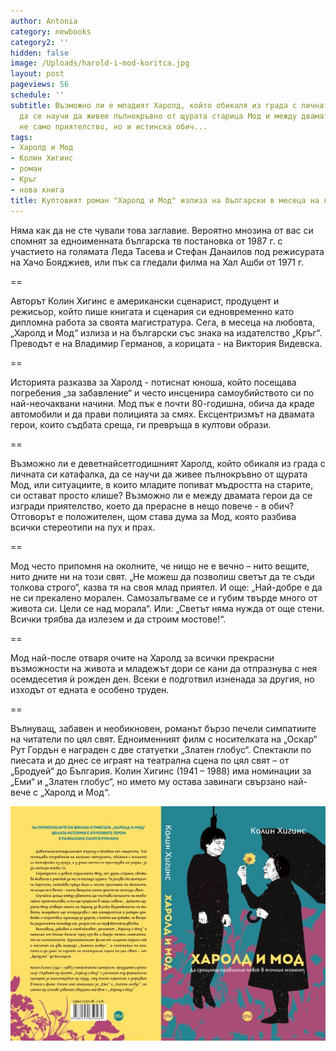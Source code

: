 ```yaml
---
author: Antonia
category: newbooks
category2: ''
hidden: false
image: /Uploads/harold-i-mod-koritca.jpg
layout: post
pageviews: 56
schedule: ''
subtitle: Възможно ли е младият Харолд, който обикаля из града с личната си катафалка,
  да се научи да живее пълнокръвно от щурата старица Мод и между двамата да се появи
  не само приятелство, но и истинска обич...
tags:
- Харолд и Мод
- Колин Хигинс
- роман
- Кръг
- нова книга
title: Култовият роман "Харолд и Мод" излиза на български в месеца на любовта
---
```


Няма как да не сте чували това заглавие. Вероятно мнозина от вас си спомнят за едноименната българска тв постановка от 1987 г. с участието на голямата Леда Тасева и Стефан Данаилов под режисурата на Хачо Бояджиев, или пък са гледали филма на Хал Ашби от 1971 г. 

\==

Авторът Колин Хигинс е американски сценарист, продуцент и режисьор, който пише книгата и сценария си едновременно като дипломна работа за своята магистратура. Сега, в месеца на любовта, „Харолд и Мод“ излиза и на български със знака на издателство „Кръг“. Преводът е на Владимир Германов, а корицата - на Виктория Видевска.

\==

Историята разказва за Харолд - потиснат юноша, който посещава погребения „за забавление“ и често инсценира самоубийството си по най-неочаквани начини. Мод пък е почти 80-годишна, обича да краде автомобили и да прави полицията за смях. Ексцентризмът на двамата герои, които съдбата среща, ги превръща в култови образи. 

\==

Възможно ли е деветнайсетгодишният Харолд, който обикаля из града с личната си катафалка, да се научи да живее пълнокръвно от щурата Мод, или ситуациите, в които младите попиват мъдростта на старите, си остават просто клише? Възможно ли е между двамата герои да се изгради приятелство, което да прерасне в нещо повече - в обич? Отговорът е положителен, щом става дума за Мод, която разбива всички стереотипи на пух и прах. 

\==

Мод често припомня на околните, че нищо не е вечно – нито вещите, нито дните ни на този свят. „Не можеш да позволиш светът да те съди толкова строго“, казва тя на своя млад приятел. И още: „Най-добре е да не си прекалено морален. Самозалъгваме се и губим твърде много от живота си. Цели се над морала“. Или: „Светът няма нужда от още стени. Всички трябва да излезем и да строим мостове!“. 

\==

Мод най-после отваря очите на Харолд за всички прекрасни възможности на живота и младежът дори се кани да отпразнува с нея осемдесетия ѝ рожден ден. Всеки е подготвил изненада за другия, но изходът от едната е особено труден.

\==

Вълнуващ, забавен и необикновен, романът бързо печели симпатиите на читатели по цял свят. Едноименният филм с носителката на „Оскар“ Рут Гордън е награден с две статуетки „Златен глобус“. Спектакли по пиесата и до днес се играят на театрална сцена по цял свят – от „Бродуей“ до България. Колин Хигинс (1941 – 1988) има номинации за „Еми“ и „Златен глобус“, но името му остава завинаги свързано най-вече с „Харолд и Мод“.

![](/Uploads/harold-i-modraztvor.jpg)